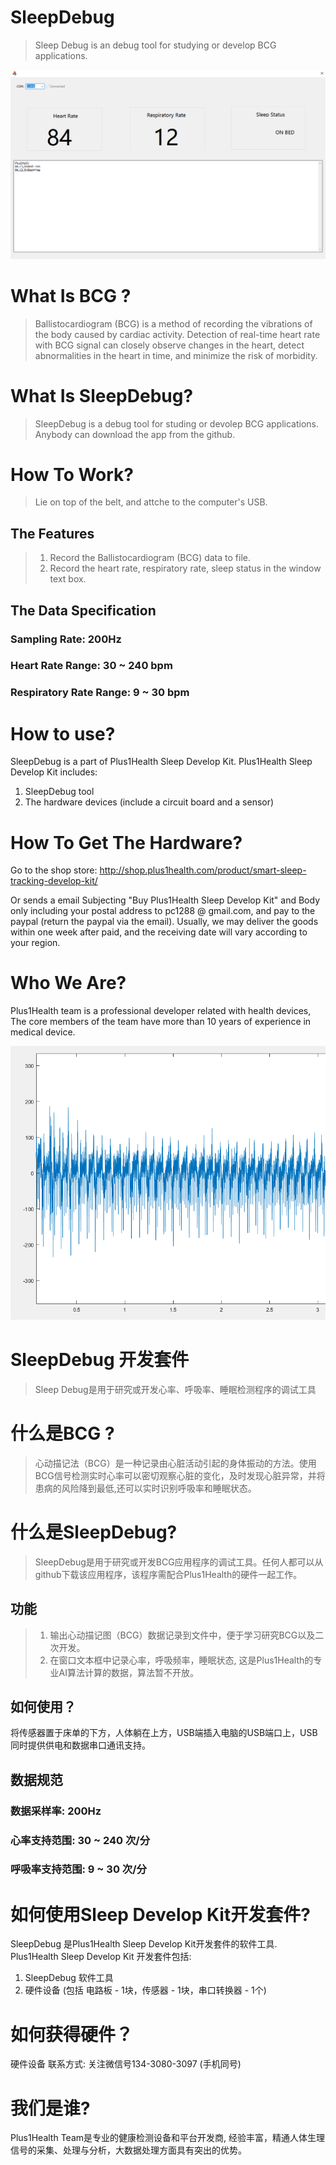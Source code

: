 # SleepDebug
> Sleep Debug is an debug tool for studying or develop BCG applications.

![Demo Screen](https://raw.githubusercontent.com/Plus1Health/SleepDebug/main/sleep_recording_screen1.png)

# What Is BCG ?
> Ballistocardiogram (BCG) is a method of recording the vibrations of the body caused by cardiac activity. Detection of real-time heart rate with BCG signal can closely observe changes in the heart, detect abnormalities in the heart in time, and minimize the risk of morbidity.

# What Is SleepDebug?
> SleepDebug is a debug tool for studing or devolep BCG applications. Anybody can download the app from the github.

# How To Work?
> Lie on top of the belt, and attche to the computer's USB.

## The Features
> 1. Record the Ballistocardiogram (BCG) data to file.
> 2. Record the heart rate, respiratory rate, sleep status in the window text box.

## The Data Specification
### Sampling Rate: 200Hz
### Heart Rate Range: 30 ~ 240 bpm
### Respiratory Rate Range: 9 ~ 30 bpm

# How to use?
SleepDebug is a part of Plus1Health Sleep Develop Kit.
Plus1Health Sleep Develop Kit includes:
1. SleepDebug tool
2. The hardware devices (include a circuit board and a sensor)

# How To Get The Hardware?

Go to the shop store: http://shop.plus1health.com/product/smart-sleep-tracking-develop-kit/ 

Or sends a email Subjecting "Buy Plus1Health Sleep Develop Kit" and Body only including your postal address to pc1288 @ gmail.com, and pay to the paypal (return the paypal via the email). 
Usually, we may deliver the goods within one week after paid, and the receiving date will vary according to your region.

# Who We Are?
Plus1Health team is a professional developer related with health devices, The core members of the team have more than 10 years of experience in medical device.


![BCG Wave](https://github.com/Plus1Health/SleepDebug/blob/main/bcg_wave_data_1.png)

#

# SleepDebug 开发套件
> Sleep Debug是用于研究或开发心率、呼吸率、睡眠检测程序的调试工具

# 什么是BCG ?
> 心动描记法（BCG）是一种记录由心脏活动引起的身体振动的方法。使用BCG信号检测实时心率可以密切观察心脏的变化，及时发现心脏异常，并将患病的风险降到最低,还可以实时识别呼吸率和睡眠状态。

# 什么是SleepDebug?
>  SleepDebug是用于研究或开发BCG应用程序的调试工具。任何人都可以从github下载该应用程序，该程序需配合Plus1Health的硬件一起工作。

## 功能
> 1. 输出心动描记图（BCG）数据记录到文件中，便于学习研究BCG以及二次开发。
> 2. 在窗口文本框中记录心率，呼吸频率，睡眠状态, 这是Plus1Health的专业AI算法计算的数据，算法暂不开放。

## 如何使用？
将传感器置于床单的下方，人体躺在上方，USB端插入电脑的USB端口上，USB同时提供供电和数据串口通讯支持。

## 数据规范

### 数据采样率: 200Hz
### 心率支持范围: 30 ~ 240 次/分
### 呼吸率支持范围: 9 ~ 30 次/分

# 如何使用Sleep Develop Kit开发套件?
SleepDebug 是Plus1Health Sleep Develop Kit开发套件的软件工具.
Plus1Health Sleep Develop Kit 开发套件包括:
1. SleepDebug 软件工具 
2. 硬件设备 (包括 电路板 - 1块，传感器 - 1块，串口转换器 - 1个)

# 如何获得硬件？
硬件设备  联系方式: 关注微信号134-3080-3097 (手机同号) 

# 我们是谁?
Plus1Health Team是专业的健康检测设备和平台开发商, 经验丰富，精通人体生理信号的采集、处理与分析，大数据处理方面具有突出的优势。


